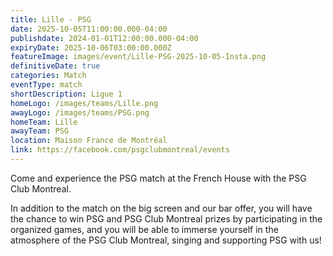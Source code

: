 ```yaml
---
title: Lille - PSG
date: 2025-10-05T11:00:00.000-04:00
publishdate: 2024-01-01T12:00:00.000-04:00
expiryDate: 2025-10-06T03:00:00.000Z
featureImage: images/event/Lille-PSG-2025-10-05-Insta.png
definitiveDate: true
categories: Match
eventType: match
shortDescription: Ligue 1
homeLogo: /images/teams/Lille.png
awayLogo: /images/teams/PSG.png
homeTeam: Lille
awayTeam: PSG
location: Maison France de Montréal
link: https://facebook.com/psgclubmontreal/events
---
```


Come and experience the PSG match at the French House with the PSG Club Montreal.

In addition to the match on the big screen and our bar offer, you will have the chance to win PSG and PSG Club Montreal prizes by participating in the organized games, and you will be able to immerse yourself in the atmosphere of the PSG Club Montreal, singing and supporting PSG with us!
